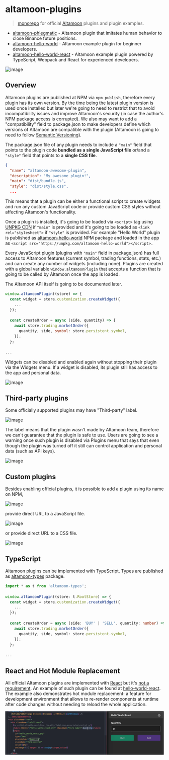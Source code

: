 # altamoon-plugins

> [monorepo](https://en.wikipedia.org/wiki/Monorepo) for official [Altamoon](https://github.com/Altamoon/altamoon) plugins and plugin examples.

- [altamoon-phlegmatic](https://github.com/Altamoon/altamoon-plugins/tree/main/packages/phlegmatic) - Altamoon plugin that imitates human behavior to close Binance future positions.
- [altamoon-hello-world](https://github.com/Altamoon/altamoon-plugins/tree/main/packages/hello-world) - Altamoon example plugin for beginner developers.
- [altamoon-hello-world-react](https://github.com/Altamoon/altamoon-plugins/tree/main/packages/hello-world-react) - Altamoon example plugin powered by TypeScript, Webpack and React for experienced developers.

![image](https://user-images.githubusercontent.com/1082083/132655914-b24f0aa6-905e-4005-bd00-224ff858751f.png)

## Overview 

Altamoon plugins are published at NPM via `npm publish`, therefore every plugin has its own version. By the time being the latest plugin version is used once installed but later we're going to need to restrict that to avoid incompatibility issues and improve Altamoon's security (in case the author's NPM package access is corrupted). We also may want to add a "compatibility" field to package.json to make developers define which versions of Altamoon are compatible with the plugin (Altamoon is going to need to follow [Semantic Versioning](https://semver.org/)).

The package.json file of any plugin needs to include a `"main"` field that points to the plugin code **bundled as a single JavaScript file** or/and a `"style"` field that points to a **single CSS file**.

```json
{
  "name": "altamoon-awesome-plugin",
  "description": "My awesome plugin!",
  "main": "dist/bundle.js",
  "style": "dist/style.css",
  ...
```

This means that a plugin can be either a functional script to create widgets and run any custom JavaScript code or provide custom CSS styles without affecting Altamoon's functionality. 

Once a plugin is installed, it's going to be loaded via `<script>` tag using [UNPKG CDN](https://unpkg.com/) if `"main"` is provided and it's going to be loaded as `<link rel="stylesheet">` if `"style"` is provided. For example "Hello World" plugin is published as [altamoon-hello-world](https://www.npmjs.com/package/altamoon-hello-world) NPM package and loaded in the app as `<script src="https://unpkg.com/altamoon-hello-world"></script>.`

Every JavaScript plugin (plugins with `"main"` field in package.json) has full access to Altamoon features (current symbol, trading functions, stats, etc.) and can create any number of widgets (including none). Plugins are created with a global variable `window.altamoonPlugin` that accepts a function that is going to be called by Altamoon once the app is loaded.

The Altamoon API itself is going to be documented later.

```js
window.altamoonPlugin((store) => {
  const widget = store.customization.createWidget({
    ...
  });

  const createOrder = async (side, quantity) => {
    await store.trading.marketOrder({
      quantity, side, symbol: store.persistent.symbol,
    });
  };

...
```

Widgets can be disabled and enabled again without stopping their plugin via the Widgets menu. If a widget is disabled, its plugin still has access to the app and personal data.

![image](https://user-images.githubusercontent.com/1082083/126359940-627c181c-a51f-4091-a435-fcdf85756f27.png)


## Third-party plugins

Some officially supported plugins may have "Third-party" label. 

![image](https://user-images.githubusercontent.com/1082083/126335242-c59523a5-3fc9-498f-90ea-46ef2058d3d9.png)

The label means that the plugin wasn't made by Altamoon team, therefore we can't guarantee that the plugin is safe to use. Users are going to see a warning once such plugin is disabled via Plugins menu that says that even though the plugin was turned off it still can control application and personal data (such as API keys).

![image](https://user-images.githubusercontent.com/1082083/126336113-88e7123f-ddd0-485f-8075-38f79b363ec2.png)


## Custom plugins

Besides enabling official plugins, it is possible to add a plugin using its name on NPM,

![image](https://user-images.githubusercontent.com/1082083/132657486-1e1757ee-209d-489a-8325-c1c61b5dbba7.png)

provide direct URL to a JavaScript file.

![image](https://user-images.githubusercontent.com/1082083/132657640-10457f8d-4c58-42fb-bec6-24e18c49a8d2.png)

or provide direct URL to a CSS file.

![image](https://user-images.githubusercontent.com/1082083/132657702-121dafcd-5058-4883-86f6-5035412b8f90.png)


## TypeScript

Altamoon plugins can be implemented with TypeScript. Types are published as [altamoon-types](https://www.npmjs.com/package/altamoon-types) package.

```ts
import * as t from 'altamoon-types';

window.altamoonPlugin((store: t.RootStore) => {
  const widget = store.customization.createWidget({
    ...
  });

  const createOrder = async (side: 'BUY' | 'SELL', quantity: number) => {
    await store.trading.marketOrder({
      quantity, side, symbol: store.persistent.symbol,
    });
  };

...

```

## React and Hot Module Replacement

All official Altamoon plugins are implemented with [React](https://reactjs.org/) but it's [not a requirement](https://github.com/Altamoon/altamoon-plugins/tree/main/packages/hello-world). An example of such plugin can be found at [hello-world-react](https://github.com/Altamoon/altamoon-plugins/tree/main/packages/hello-world-react). The example also demonstrates hot module replacement: a feature for development environment that allows to re-render components at runtime after code changes without needing to reload the whole application.

![](https://raw.githubusercontent.com/Altamoon/altamoon-plugins/main/.assets/hmr.gif)


 


